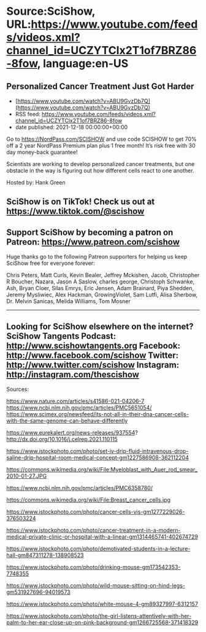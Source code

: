 # Source:SciShow, URL:https://www.youtube.com/feeds/videos.xml?channel_id=UCZYTClx2T1of7BRZ86-8fow, language:en-US

## Personalized Cancer Treatment Just Got Harder
 - [https://www.youtube.com/watch?v=ABU9GvzDb7Q](https://www.youtube.com/watch?v=ABU9GvzDb7Q)
 - RSS feed: https://www.youtube.com/feeds/videos.xml?channel_id=UCZYTClx2T1of7BRZ86-8fow
 - date published: 2021-12-18 00:00:00+00:00

Go to https://NordPass.com/SCISHOW and use code SCISHOW to get 70% off a 2 year NordPass Premium plan plus 1 free month! It’s risk free with 30 day money-back guarantee!

Scientists are working to develop personalized cancer treatments, but one obstacle in the way is figuring out how different cells react to one another.

Hosted by: Hank Green

SciShow is on TikTok!  Check us out at https://www.tiktok.com/@scishow 
----------
Support SciShow by becoming a patron on Patreon: https://www.patreon.com/scishow
----------
Huge thanks go to the following Patreon supporters for helping us keep SciShow free for everyone forever:

Chris Peters, Matt Curls, Kevin Bealer, Jeffrey Mckishen, Jacob, Christopher R Boucher, Nazara, Jason A Saslow, charles george, Christoph Schwanke, Ash, Bryan Cloer, Silas Emrys, Eric Jensen, Adam Brainard, Piya Shedden, Jeremy Mysliwiec, Alex Hackman, GrowingViolet, Sam Lutfi, Alisa Sherbow, Dr. Melvin Sanicas, Melida Williams, Tom Mosner

----------
Looking for SciShow elsewhere on the internet?
SciShow Tangents Podcast: http://www.scishowtangents.org
Facebook: http://www.facebook.com/scishow
Twitter: http://www.twitter.com/scishow
Instagram: http://instagram.com/thescishow
----------
Sources:

https://www.nature.com/articles/s41586-021-04206-7
https://www.ncbi.nlm.nih.gov/pmc/articles/PMC5651054/
https://www.scimex.org/newsfeed/its-not-all-in-their-dna-cancer-cells-with-the-same-genome-can-behave-differently

https://www.eurekalert.org/news-releases/937554?
http://dx.doi.org/10.1016/j.celrep.2021.110115

https://www.istockphoto.com/photo/set-iv-drip-fluid-intravenous-drop-saline-drip-hospital-room-medical-concept-gm1227586908-362112204

https://commons.wikimedia.org/wiki/File:Myeloblast_with_Auer_rod_smear_2010-01-27.JPG

https://www.ncbi.nlm.nih.gov/pmc/articles/PMC6358780/

https://commons.wikimedia.org/wiki/File:Breast_cancer_cells.jpg

https://www.istockphoto.com/photo/cancer-cells-vis-gm1277229026-376503224

https://www.istockphoto.com/photo/cancer-treatment-in-a-modern-medical-private-clinic-or-hospital-with-a-linear-gm1314465741-402674729

https://www.istockphoto.com/photo/demotivated-students-in-a-lecture-hall-gm847311278-138908523

https://www.istockphoto.com/photo/drinking-mouse-gm173542353-7748355

https://www.istockphoto.com/photo/wild-mouse-sitting-on-hind-legs-gm531927696-94019573

https://www.istockphoto.com/photo/white-mouse-4-gm89327997-6312157

https://www.istockphoto.com/photo/the-girl-listens-attentively-with-her-palm-to-her-ear-close-up-on-pink-background-gm1266725568-371418329

